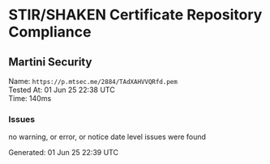 # STIR/SHAKEN Certificate Repository Compliance

## Martini Security

Name: `https://p.mtsec.me/2884/TAdXAHVVQRfd.pem`\
Tested At: 01 Jun 25 22:38 UTC\
Time: 140ms

### Issues

no warning, or error, or notice date level issues were found

Generated: 01 Jun 25 22:39 UTC
